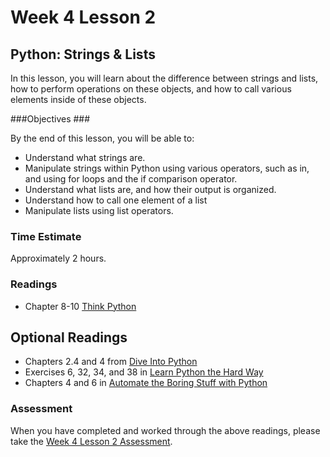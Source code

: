# Week 4 Lesson 2 #
## Python: Strings & Lists ##

In this lesson, you will learn about the difference between strings and lists, how to perform operations on these objects, and how to call various elements inside of these objects. 

###Objectives ###

By the end of this lesson, you will be able to:

- Understand what strings are. 
- Manipulate strings within Python using various operators, such as in, and using for loops and the if comparison operator.
- Understand what lists are, and how their output is organized.
- Understand how to call one element of a list
- Manipulate lists using list operators.

### Time Estimate ###

Approximately 2 hours.

### Readings ####

- Chapter 8-10 [Think Python](http://faculty.stedwards.edu/mikek/python/thinkpython.pdf)

## Optional Readings ##

- Chapters 2.4 and 4 from [Dive Into Python](http://www.diveintopython3.net/index.html)
- Exercises 6, 32, 34, and 38 in [Learn Python the Hard Way](http://proquest.safaribooksonline.com.proxy2.library.illinois.edu/book/programming/python/9780133124316)
- Chapters 4 and 6 in [Automate the Boring Stuff with Python](http://proquest.safaribooksonline.com.proxy2.library.illinois.edu/book/programming/python/9781457189906)


### Assessment ###

When you have completed and worked through the above readings, please take the [Week 4 Lesson 2 Assessment](https://learn.illinois.edu/mod/quiz/view.php?id=1095506).
